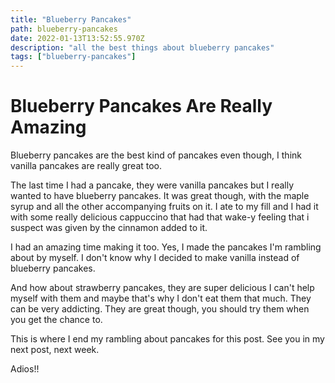 ```yaml
---
title: "Blueberry Pancakes"
path: blueberry-pancakes
date: 2022-01-13T13:52:55.970Z
description: "all the best things about blueberry pancakes"
tags: ["blueberry-pancakes"]
---
```

# Blueberry Pancakes Are Really Amazing
Blueberry pancakes are the best kind of pancakes even though, I think vanilla
pancakes are really great too.

The last time I had a pancake, they were vanilla pancakes but I really wanted to have blueberry pancakes. It was great though, with the maple syrup and all the other accompanying fruits on it. I ate to my fill and I had it with some really delicious cappuccino that had that wake-y feeling that i suspect was given by the cinnamon added to it. 

I had an amazing time making it too. Yes, I made the pancakes I'm rambling about by myself. I don't know why I decided to make vanilla instead of blueberry pancakes. 

And how about strawberry pancakes, they are super delicious I can't help myself with them and maybe that's why I don't eat them that much. They can be very addicting. They are great though, you should try them when you get the chance to. 

This is where I end my rambling about pancakes for this post. See you in my next post, next week. 

Adios!!